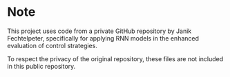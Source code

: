 # Note

This project uses code from a private GitHub repository by Janik Fechtelpeter, specifically for applying RNN models in the enhanced evaluation of control strategies.

To respect the privacy of the original repository, these files are not included in this public repository.